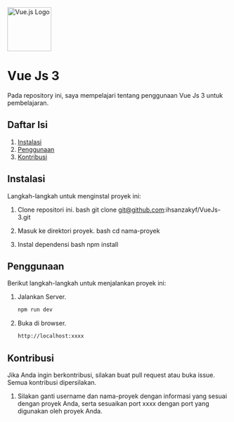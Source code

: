 <img src="https://vuejs.org/images/logo.png" alt="Vue.js Logo" width="100" /> 

# Vue Js 3 

Pada repository ini, saya mempelajari tentang penggunaan Vue Js 3 untuk pembelajaran.

## Daftar Isi
1. [Instalasi](#instalasi)
2. [Penggunaan](#penggunaan)
3. [Kontribusi](#kontribusi)

## Instalasi

Langkah-langkah untuk menginstal proyek ini:

1. Clone repositori ini.
   bash
   git clone git@github.com:ihsanzakyf/VueJs-3.git
   
2. Masuk ke direktori proyek.
   bash
   cd nama-proyek
   
3. Instal dependensi
   bash
   npm install

## Penggunaan

Berikut langkah-langkah untuk menjalankan proyek ini:

1. Jalankan Server.
    ```bash
    npm run dev
    
2. Buka di browser.
   ```bash
   http://localhost:xxxx

## Kontribusi

Jika Anda ingin berkontribusi, silakan buat pull request atau buka issue. Semua kontribusi dipersilakan.

1. Silakan ganti username dan nama-proyek dengan informasi yang sesuai dengan proyek Anda, serta sesuaikan port xxxx dengan port yang digunakan oleh proyek Anda.